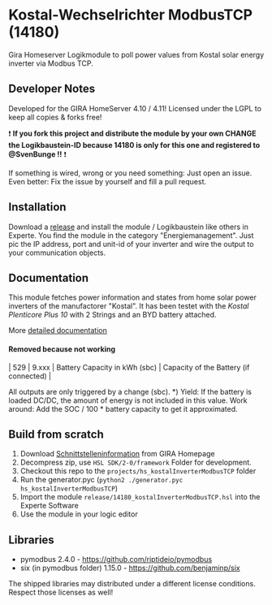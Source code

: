 # Kostal-Wechselrichter ModbusTCP (14180)
Gira Homeserver Logikmodule to poll power values from Kostal solar energy inverter via Modbus TCP.

## Developer Notes

Developed for the GIRA HomeServer 4.10 / 4.11!
Licensed under the LGPL to keep all copies & forks free!

:exclamation: **If you fork this project and distribute the module by your own CHANGE the Logikbaustein-ID because 14180 is only for this one and registered to @SvenBunge !!** :exclamation:

If something is wired, wrong or you need something: Just open an issue. Even better: Fix the issue by yourself and fill a pull request.

## Installation

Download a [release](https://github.com/SvenBunge/hs_modbus_tcp/releases) and install the module / Logikbaustein like others in Experte.
You find the module in the category "Energiemanagement". Just pic the IP address, port and unit-id of your inverter and wire the output to your communication objects. 

## Documentation

This module fetches power information and states from home solar power inverters of the manufactorer "Kostal". It has been testet with the *Kostal Plenticore Plus 10* with 2 Strings and an BYD battery attached. 

More [detailed documentation](doc/log14180.md)

#### Removed because not working

| 529 | 9.xxx | Battery Capacity in kWh (sbc) | Capacity of the Battery (if connected) |

All outputs are only triggered by a change (sbc).
*) Yield: If the battery is loaded DC/DC, the amount of energy is not included in this value. Work around: Add the SOC / 100 * battery capacity to get it approximated.

## Build from scratch

1. Download [Schnittstelleninformation](http://www.hs-help.net/hshelp/gira/other_documentation/Schnittstelleninformationen.zip) from GIRA Homepage
2. Decompress zip, use `HSL SDK/2-0/framework` Folder for development.
3. Checkout this repo to the `projects/hs_kostalInverterModbusTCP` folder
4. Run the generator.pyc (`python2 ./generator.pyc hs_kostalInverterModbusTCP`)
5. Import the module `release/14180_kostalInverterModbusTCP.hsl` into the Experte Software
6. Use the module in your logic editor
 
## Libraries

* pymodbus 2.4.0 - https://github.com/riptideio/pymodbus 
* six (in pymodbus folder) 1.15.0 - https://github.com/benjaminp/six

The shipped libraries may distributed under a different license conditions. Respect those licenses as well!
